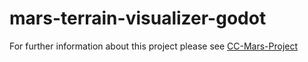﻿# mars-terrain-visualizer-godot
For further information about this project please see
[CC-Mars-Project](https://github.com/ghxst0000/cc-mars-project)

